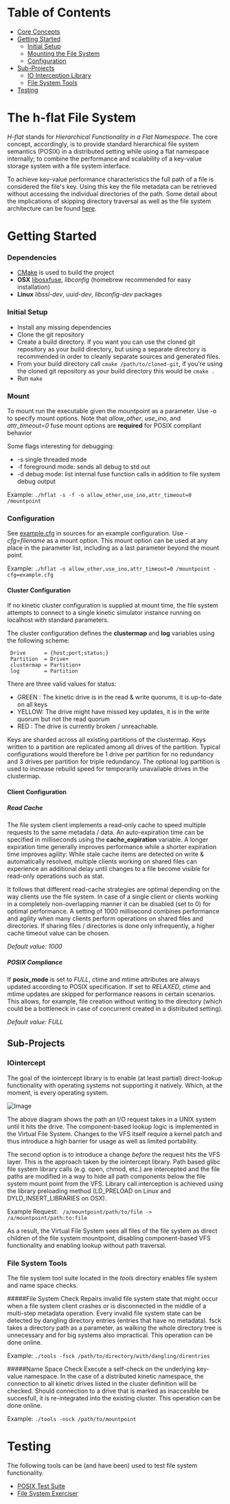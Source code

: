 # Table of Contents
  * [Core Concepts](#the-h-flat-file-system)
  * [Getting Started](#getting-started)
    * [Initial Setup](#initial-setup)
    * [Mounting the File System](#mount)
    * [Configuration](#configuration)
  * [Sub-Projects](#sub-projects)  
    * [IO Interception Library](#iointercept)
    * [File System Tools](#file-system-tools)
  * [Testing](#testing)

# The h-flat File System 
*H-flat* stands for *Hierarchical Functionality in a Flat Namespace*. The core concept, accordingly, is to provide standard hierarchical file system semantics (POSIX) in a distributed setting while using a flat namespace internally; to combine the performance and scalability of a key-value storage system with a file system interface. 

To achieve key-value performance characteristics the full path of a file is considered the file's key. Using this key the file metadata can be retrieved without accessing the individual directories of the path. Some detail about the implications of skipping directory traversal as well as the file system architecture can be found [here](README_ARCH.md).


# Getting Started
### Dependencies
+ [CMake](http://www.cmake.org) is used to build the project
+ **OSX** [libosxfuse](http://osxfuse.github.io), *libconfig* (homebrew recommended for easy installation) 
+ **Linux** *libssl-dev*, *uuid-dev*, *libconfig-dev* packages

### Initial Setup
+ Install any missing dependencies
+ Clone the git repository 
+ Create a build directory. If you want you can use the cloned git repository as your build directory, but using a separate directory is recommended in order to cleanly separate sources and generated files. 
+ From your build directory call `cmake /path/to/cloned-git`, if you're using the cloned git repository as your build directory this would be `cmake .` 
+ Run `make`

### Mount
To mount run the executable given the mountpoint as a parameter. Use -o to specify mount options. Note that *allow_other*, *use_ino*, and *attr_timeout=0* fuse mount options are **required** for POSIX compliant behavior

Some flags interesting for debugging: 
+ -s single threaded mode
+ -f foreground mode: sends all debug to std out 
+ -d debug mode: list internal fuse function calls in addition to file system debug output

Example: `./hflat -s -f -o allow_other,use_ino,attr_timeout=0 /mountpoint` 


### Configuration

See [example.cfg](example.cfg) in sources for an example configuration. Use *-cfg=filename* as a mount option. This mount option can be used at any place in the parameter list, including as a last parameter beyond the mount point. 

Example: `./hflat -o allow_other,use_ino,attr_timeout=0 /mountpoint -cfg=example.cfg` 

#### Cluster Configuration
If no kinetic cluster configuration is supplied at mount time, the file system attempts to connect to a single kinetic simulator instance running on localhost with standard parameters. 

The cluster configuration defines the **clustermap** and **log** variables using the following scheme:

     Drive      = {host;port;status;}
     Partition  = Drive+
     clustermap = Partition+
     log        = Partition 
     
There are three valid values for status: 
+ GREEN : The kinetic drive is in the read & write quorums, it is up-to-date on all keys
+ YELLOW: The drive might have missed key updates, it is in the write quorum but not the read quorum
+ RED   : The drive is currently broken / unreachable. 

Keys are sharded across all existing partitions of the clustermap. Keys written to a partition are replicated among all drives of the partition. Typical configurations would therefore be 1 drive per partition for no redundancy and 3 drives per partition for triple redundancy. The optional log partition is used to increase rebuild speed for temporarily unavailable drives in the clustermap. 

#### Client Configuration
##### Read Cache
The file system client implements a read-only cache to speed multiple requests to the same metadata / data. An auto-expiration time can be specified in milliseconds using the **cache_expiration** variable. A longer expiration time generally improves performance while a shorter expiration time improves agility: While stale cache items are detected on write & automatically resolved, multiple clients working on shared files can experience an additional delay until changes to a file become visible for read-only operations such as stat.

It follows that different read-cache strategies are optimal depending on the way clients use the file system. In case of a single client or clients working in a completely non-overlapping manner it can be disabled (set to 0) for optimal performance. A setting of 1000 millisecond combines performance and agility when many clients perform operations on shared files and directories. If sharing files / directories is done only infrequently, a higher cache timeout value can be chosen. 

*Default value: 1000* 

##### POSIX Compliance
If **posix_mode** is set to *FULL*, ctime and mtime attributes are always updated according to POSIX specification. If set to *RELAXED*, ctime and mtime updates are skipped for performance reasons in certain scenarios. This allows, for example, file creation without writing to the directory (which could be a bottleneck in case of concurrent created in a distributed setting). 

*Default value: FULL*



## Sub-Projects
### IOintercept 
The goal of the iointercept library is to enable (at least partial) direct-lookup functionality with operating systems not supporting it natively. Which, at the moment, is every operating system.

![Image](../../wiki/iopath.png?raw=true)

The above diagram shows the path an I/O request takes in a UNIX system until it hits the drive. The component-based lookup logic is implemented in the Virtual File System. Changes to the VFS itself require a kernel patch and thus introduce a high barrier for usage as well as limited portability. 

The second option is to introduce a change *before* the request hits the VFS layer. This is the approach taken by the iointercept library. Path based glibc file system library calls (e.g. open, chmod, etc.) are intercepted and the file paths are modified in a way to hide all path components below the file system mount point from the VFS. Library call interception is achieved using the library preloading method (LD_PRELOAD on Linux and DYLD_INSERT_LIBRARIES on OSX). 

Example Request: ` /a/mountpoint/path/to/file -> /a/mountpoint/path:to:file`

As a result, the Virtual File System sees all files of the file system as direct children of the file system mountpoint, disabling component-based VFS functionality and enabling lookup without path traversal. 


### File System Tools
The file system tool suite located in the *tools* directory enables file system and name space checks. 

#####File System Check 
Repairs invalid file system state that might occur when a file system client crashes or is disconnected in the middle of a multi-step metadata operation. Every invalid file system state can be detected by dangling directory entries (entries that have no metadata). fsck takes a directory path as a parameter, as walking the whole directory tree is unnecessary and for big systems also impractical. This operation can be done online. 

Example: `./tools -fsck /path/to/directory/with/dangling/direntries` 

#####Name Space Check 
Execute a self-check on the underlying key-value namespace. In the case of a distributed kinetic namespace, the connection to all kinetic drives listed in the cluster definition will be checked. Should connection to a drive that is marked as inaccesible be succesfull, it is re-integrated into the existing cluster. This operation can be done online. 

Example: `./tools -nsck /path/to/mountpoint` 


# Testing
The following tools can be (and have been) used to test file system functionality. 
+ [POSIX Test Suite](http://www.tuxera.com/community/posix-test-suite/)
+ [File System Exerciser](http://codemonkey.org.uk/projects/fsx/)

